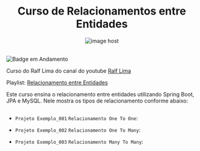 <h1 align="center">Curso de Relacionamentos entre Entidades</h1>
<div align="center">
 <img src="https://images2.imgbox.com/14/28/RPX7sq3f_o.png" alt="image host"/></img>
</div>
<br>

![Badge em Andamento](http://img.shields.io/static/v1?label=STATUS&message=EM%20ANDAMENTO&color=GREEN&style=for-the-badge)
<br>
<div>
  <p>
    Curso do Ralf Lima do canal do youtube <a href="https://www.youtube.com/@RalfLima">Ralf Lima</a>
  </p>
  <p>
    Playlist: <a href="https://www.youtube.com/watch?v=BZIktX-bMQw&list=PLWXw8Gu52TRIRJUOVMZTVtoMd-TqsoKV3">Relacionamento entre Entidades</a>
  </p>
  <p>
    Este curso ensina o relacionamento entre entidades utilizando Spring Boot, JPA e MySQL.
    Nele mostra os tipos de relacionamento conforme abaixo:
  </p>
  </div>
  
  ##  
  
  - `Projeto Exemplo_001` `Relacionamento One To One`:

  - `Projeto Exemplo_002` `Relacionamento One To Many`:

  - `Projeto Exemplo_003` `Relacionamento Many To Many`:
